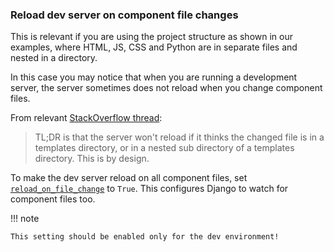 ### Reload dev server on component file changes

This is relevant if you are using the project structure as shown in our examples, where
HTML, JS, CSS and Python are in separate files and nested in a directory.

In this case you may notice that when you are running a development server,
the server sometimes does not reload when you change component files.

From relevant [StackOverflow thread](https://stackoverflow.com/a/76722393/9788634):

> TL;DR is that the server won't reload if it thinks the changed file is in a templates directory,
> or in a nested sub directory of a templates directory. This is by design.

To make the dev server reload on all component files, set
[`reload_on_file_change`](#reload_on_file_change---reload-dev-server-on-component-file-changes)
to `True`.
This configures Django to watch for component files too.

!!! note

    This setting should be enabled only for the dev environment!
